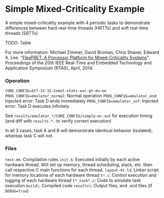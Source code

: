 Simple Mixed-Criticality Example
================================================================================

A simple mixed-criticality example with 4 periodic tasks to demonstrate differences between hard real-time threads (HRTTs) and soft real-time threads (SRTTs)

TODO: Table

For more information:
Michael Zimmer, David Broman, Chris Shaver, Edward A. Lee. "[FlexPRET: A Processor Platform for Mixed-Criticality Systems](http://chess.eecs.berkeley.edu/pubs/1048.html)". Proceedings of the 20th IEEE Real-Time and Embedded Technology and Application Symposium (RTAS), April, 2014.

### Operation
`CORE_CONFIG=4tf-32-32-2smul-stats-exc-gt-du-ee`
`PROG_CONFIG=emulator_normal`: Normal operation
`PROG_CONFIG=emulator_end`: Injected error: Task D ends immediately
`PROG_CONFIG=emulator_inf`: Injected error: Task D executes infinitely

See `results/emulator_*/CORE_CONFIG/simple-mc.out` for execution timing (and diff with `results-*.` to verify correct execution)

In all 3 cases, task A and B will demonstrate identical behavior (isolated), whereas task C will not.

### Files
`test.mk`: Compilation rules 
`init.S`: Executed initially by each active hardware thread. Will set up memory,
thread scheduling, stack, etc. then call respective C main functions for each
thread.
`layout-4t.ld`: Linker script for memory locations of each hardware thread
`t*.c`: Control execution and logging of each hardware thread
`t*_task*.c`: Code to simulate task execution
`build\`: Compiled code
`results\`: Output files, and .vcd files (if `DEBUG=true`)
